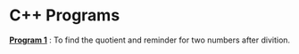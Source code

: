 # C++ Programs

<b>[Program 1](src/prog1.cpp)</b> : To find the quotient and reminder for two numbers after divition.